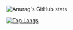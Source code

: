 ![Anurag's GitHub stats](https://github-readme-stats.vercel.app/api?username=zhangxianjie-c&show_icons==true&theme=algolia)

[![Top Langs](https://github-readme-stats.vercel.app/api/top-langs/?username=zhangxianjie-c&layout=compact&langs_count=10)](https://github.com/anuraghazra/github-readme-stats)
